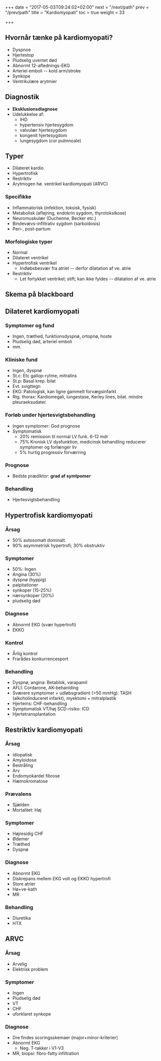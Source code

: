 +++
date = "2017-05-03T09:24:02+02:00"
next = "/next/path"
prev = "/prev/path"
title = "Kardiomyopati"
toc = true
weight = 33

+++

## Hvornår tænke på kardiomyopati?

- Dyspnoe
- Hjertestop
- Pludselig uventet død
- Abnormt 12-aflednings-EKG
- Arteriel emboli -- kold arm/stroke
- Synkope
- Ventrikulære arytmier

## Diagnostik

- **Eksklusionsdiagnose**
- Udelukkelse af:
    - IHD
    - hypertensiv hjertesygdom
    - valvulær hjertesygdom
    - kongenit hjertesygdom
    - lungesygdom (cor pulmnoale)

## Typer

- Dilateret kardio
- Hypertrofisk
- Restriktiv
- Arytmogen hø. ventrikel kardiomyopati (ARVC)

### Specifikke

- Inflammatorisk (infektion, toksisk, fysisk)
- Metabolisk (aflejring, endokrin sygdom, thyrotoksikose)
- Neuromuskulær (Duchenne, Becker etc.)
- Bindevævs-infiltrativ sygdom (sarkoidosis)
- Peri-, post-partum

### Morfologiske typer

- Normal
- Dilateret ventrikel
- Hypertrofisk ventrikel
    - Indløbsbesvær fra atriet -- derfor dilatation af ve. atrie
- Restriktiv
    - Let fortykket ventrikel; stift; kan ikke fyldes -- dilatation af ve. atrie

## Skema på blackboard

## Dilateret kardiomyopati

### Symptomer og fund

- Ingen, træthed, funktionsdyspnø, ortopnø, hoste
- Pludselig død, arteriel emboli
- mm.

### Kliniske fund

- Ingen, dyspnø
- St.c: Etc gallop-rytme, mitralins
- St.p: Basal krep. bilat
- Evt. svigttegn
- EKG: Patologisk, kan ligne gammelt forvægsinfarkt
- Rtg. thorax: Kardiomegali, lungestase, Kerley lines, bilat. mindre pleuraeksudater.

### Forløb under hjertesvigtsbehandling

- Ingen symptomer: God prognose
- Symptomatisk
    - 20% remission til normal LV funk. 6-12 mdr
    - 75% Kronisk LV dysfunktion, medicinsk behandling reducerer symptomer og forlænger liv
    - 5% hurtig progressiv forværring

    
### Prognose
- Bedste prædiktor: **grad af symtpomer**

### Behandling

- Hjertesvigtsbehandling

## Hypertrofisk kardiomyopati

### Årsag

- 50% autosomalt dominalt.
- 90% asymmetrisk hypertrofi; 30% obstruktiv

### Symptomer

- 50%: Ingen
- Angina (30%)
- dyspnø (hyppig)
- palpitationer
- synkoper (15-25%)
- nærsynkoper (20%)
- pludselig død

### Diagnose

- Abnormt EKG (svær hypertrofi)
- EKKO

### Kontrol

- Årlig kontrol
- Frarådes konkurrencesport

### Behandling

- Dyspnø, angina: Betablok, varapamil
- AFLI: Cordarone, AK-behanlding
- Sværere symptomer + udløbsgradient (>50 mmHg): TASH (alkoholinduceret infarkt), myektomi + mitralplastik
- Hjerteins: CHF-behandling
- Symptomatisk VT/høj SCD-risiko: ICD
- Hjertetransplantation

## Restriktiv kardiomyopati

### Årsag

- Idiopatisk
- Amyloidose
- Bestråling
- Arv
- Endomyokardel fibrose
- Hæmokromatose

### Prævalens

- Sjælden
- Mortalitet: Høj

### Symptomer

- Højresidig CHF
- Ødemer
- Træthed
- Dyspnø

### Diagnose

- Abnormt EKG
- Diskrepans mellem EKG volt og EKKO hypertrofi
- Store atrier
- Hø+ve-kath
- MR

### Behandling

- Diuretika
- HTX

## ARVC

### Årsag

- Arvelig
- Elektrisk problem

### Symptomer

- Ingen
- Pludselig død
- VT
- CHF
- uforklaret synkope

### Diagnose
- Dre findes scoringsskemaer (major+minor-kriterier)
- Abnormt EKG
    - Neg. T-takker i V1-V3
- MR, biopsi: fibro-fatty infiltration
